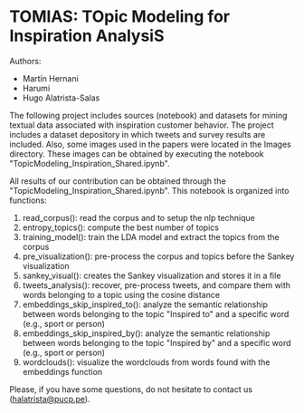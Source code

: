 # TOMIAS: TOpic Modeling for Inspiration AnalysiS

Authors:
- Martín Hernani
- Harumi 
- Hugo Alatrista-Salas

The following project includes sources (notebook) and datasets for mining textual data associated with inspiration customer behavior. The project includes a dataset depository in which tweets and survey results are included. Also, some images used in the papers were located in the Images directory. These images can be obtained by executing the notebook "TopicModeling_Inspiration_Shared.ipynb".

All results of our contribution can be obtained through the "TopicModeling_Inspiration_Shared.ipynb". This notebook is organized into functions:

1) read_corpus(): read the corpus and to setup the nlp technique
2) entropy_topics(): compute the best number of topics
3) training_model(): train the LDA model and extract the topics from the corpus
4) pre_visualization(): pre-process the corpus and topics before the Sankey visualization
5) sankey_visual(): creates the Sankey visualization and stores it in a file
6) tweets_analysis(): recover, pre-process tweets, and compare them with words belonging to a topic using the cosine distance
7) embeddings_skip_inspired_to(): analyze the semantic relationship between words belonging to the topic "Inspired to" and a specific word (e.g., sport or person)
8) embeddings_skip_inspired_by(): analyze the semantic relationship between words belonging to the topic "Inspired by" and a specific word (e.g., sport or person)
9) wordclouds(): visualize the wordclouds from words found with the embeddings function

Please, if you have some questions, do not hesitate to contact us (halatrista@pucp.pe).
